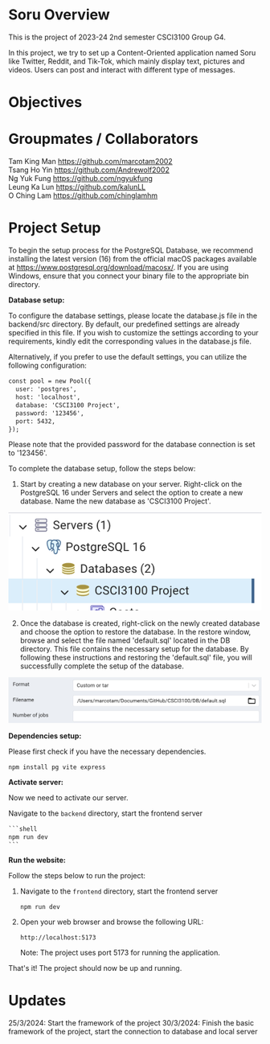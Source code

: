 # Soru Overview
This is the project of 2023-24 2nd semester CSCI3100 Group G4.

In this project, we try to set up a Content-Oriented application named Soru like Twitter, Reddit, and Tik-Tok, which mainly display text, pictures and videos. Users can post and interact with different type of messages.

# Objectives

# Groupmates / Collaborators
Tam King Man https://github.com/marcotam2002 <br>
Tsang Ho Yin https://github.com/Andrewolf2002 <br>
Ng Yuk Fung https://github.com/ngyukfung <br>
Leung Ka Lun https://github.com/kalunLL <br>
O Ching Lam https://github.com/chinglamhm <br>

# Project Setup

To begin the setup process for the PostgreSQL Database, we recommend installing the latest version (16) from the official macOS packages available at https://www.postgresql.org/download/macosx/. If you are using Windows, ensure that you connect your binary file to the appropriate bin directory.

**Database setup:** 

To configure the database settings, please locate the database.js file in the backend/src directory. By default, our predefined settings are already specified in this file. If you wish to customize the settings according to your requirements, kindly edit the corresponding values in the database.js file.

Alternatively, if you prefer to use the default settings, you can utilize the following configuration:

```
const pool = new Pool({
  user: 'postgres',
  host: 'localhost',
  database: 'CSCI3100 Project',
  password: '123456',
  port: 5432,
});
```

Please note that the provided password for the database connection is set to '123456'.

To complete the database setup, follow the steps below:

1. Start by creating a new database on your server. Right-click on the PostgreSQL 16 under Servers and select the option to create a new database. Name the new database as 'CSCI3100 Project'.

![The path should look like](./readme1.png)

2. Once the database is created, right-click on the newly created database and choose the option to restore the database. In the restore window, browse and select the file named 'default.sql' located in the DB directory. This file contains the necessary setup for the database.
By following these instructions and restoring the 'default.sql' file, you will successfully complete the setup of the database.

![Restore database](./readme2.png)

**Dependencies setup:** 

Please first check if you have the necessary dependencies.

```
npm install pg vite express
```

**Activate server:** 

Now we need to activate our server.

Navigate to the `backend` directory, start the frontend server

    ```shell
    npm run dev
    ```

**Run the website:**

Follow the steps below to run the project:

1. Navigate to the `frontend` directory, start the frontend server
    ```shell
    npm run dev
    ```

2. Open your web browser and browse the following URL:
    ```
    http://localhost:5173
    ```

   Note: The project uses port 5173 for running the application.

That's it! The project should now be up and running.

# Updates
25/3/2024: Start the framework of the project
30/3/2024: Finish the basic framework of the project, start the connection to database and local server

